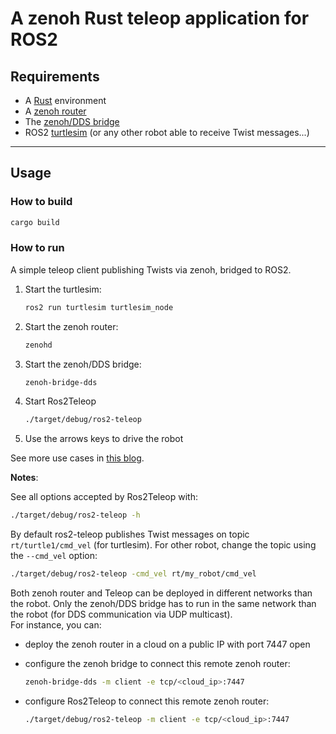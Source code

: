 # A zenoh Rust teleop application for ROS2

## **Requirements**

* A [Rust](https://rustup.rs/) environment
* A [zenoh router](http://zenoh.io/docs/getting-started/quick-test/)
* The [zenoh/DDS bridge](https://github.com/eclipse-zenoh/zenoh-plugin-dds#trying-it-out)
* ROS2 [turtlesim](http://wiki.ros.org/turtlesim) (or any other robot able to receive Twist messages...)

-----

## **Usage**

### How to build

```bash
cargo build
```

### How to run

A simple teleop client publishing Twists via zenoh, bridged to ROS2.

1. Start the turtlesim:

     ```bash
     ros2 run turtlesim turtlesim_node
     ```

2. Start the zenoh router:

     ```bash
     zenohd
     ```

3. Start the zenoh/DDS bridge:

     ```bash
     zenoh-bridge-dds
     ```

4. Start Ros2Teleop

     ```bash
     ./target/debug/ros2-teleop
     ```

5. Use the arrows keys to drive the robot

See more use cases in [this blog](https://zenoh.io/blog/2021-04-28-ros2-integration/).

**Notes**:

See all options accepted by Ros2Teleop with:

```bash
./target/debug/ros2-teleop -h
```

By default ros2-teleop publishes Twist messages on topic `rt/turtle1/cmd_vel` (for turtlesim).
For other robot, change the topic using the `--cmd_vel` option:

```bash
./target/debug/ros2-teleop -cmd_vel rt/my_robot/cmd_vel
```

Both zenoh router and Teleop can be deployed in different networks than the robot. Only the zenoh/DDS bridge has to run in the same network than the robot (for DDS communication via UDP multicast).  
For instance, you can:

* deploy the zenoh router in a cloud on a public IP with port 7447 open
* configure the zenoh bridge to connect this remote zenoh router:

     ```bash
     zenoh-bridge-dds -m client -e tcp/<cloud_ip>:7447
     ```

* configure Ros2Teleop to connect this remote zenoh router:

    ```bash
    ./target/debug/ros2-teleop -m client -e tcp/<cloud_ip>:7447
    ```
